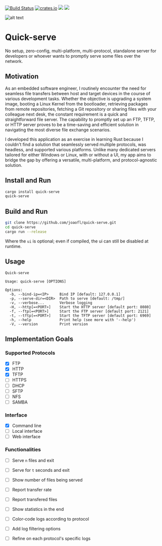 [![Build Status](https://github.com/joaofl/quick-serve/actions/workflows/rust.yml/badge.svg)](https://github.com/joaofl/quick-serve/actions/workflows/rust.yml)
[![crates.io](https://img.shields.io/crates/v/quick-serve.svg)](https://crates.io/crates/quick-serve)
![](https://tokei.rs/b1/github/joaofl/quick-serve?category=code)
[![](https://deps.rs/repo/github/joaofl/quick-serve/status.svg)](https://deps.rs/repo/github/joaofl/quick-serve)

![alt text](logo.png "Logo")

# Quick-serve
No setup, zero-config, multi-platform, multi-protocol, standalone server for developers or whoever wants to promptly 
serve some files over the network.

## Motivation

As an embedded software engineer, I routinely encounter the need for seamless file transfers between host and target 
devices in the course of various development tasks. Whether the objective is upgrading a system image, booting a Linux 
Kernel from the bootloader, retrieving packages from remote repositories, fetching a Git repository or sharing files with 
your colleague next desk, the constant requirement is a quick and straightforward file server. The capability to promptly 
set up an FTP, TFTP, or HTTP server proves to be a time-saving and efficient solution in navigating the most diverse 
file exchange scenarios.

I developed this application as an exercise in learning Rust because I couldn't find a solution that seamlessly served 
multiple protocols, was headless, and supported various platforms. Unlike many dedicated servers tailored for either 
Windows or Linux, with or without a UI, my app aims to bridge the gap by offering a versatile, multi-platform, and 
protocol-agnostic solution.

## Install and Run

```sh
cargo install quick-serve
quick-serve
```

## Build and Run

```sh
git clone https://github.com/joaofl/quick-serve.git
cd quick-serve
cargo run --release
```
Where the `ui` is optional; even if compiled, the ui can still be disabled at runtime.

## Usage

```shell
Quick-serve

Usage: quick-serve [OPTIONS]

Options:
  -b, --bind-ip=<IP>     Bind IP [default: 127.0.0.1]
  -p, --serve-dir=<DIR>  Path to serve [default: /tmp/]
  -v, --verbose...       Verbose logging
  -H, --http[=<PORT>]    Start the HTTP server [default port: 8080]
  -f, --ftp[=<PORT>]     Start the FTP server [default port: 2121]
  -t, --tftp[=<PORT>]    Start the TFTP server [default port: 6969]
  -h, --help             Print help (see more with '--help')
  -V, --version          Print version
```

## Implementation Goals

### Supported Protocols
- [x] FTP
- [x] HTTP
- [x] TFTP
- [ ] HTTPS
- [ ] DHCP
- [ ] SFTP
- [ ] NFS
- [ ] SAMBA

### Interface
- [x] Command line
- [ ] Local interface
- [ ] Web interface

### Functionalities
- [ ] Serve `n` files and exit
- [ ] Serve for `t` seconds and exit
- [ ] Show number of files being served
- [ ] Report transfer rate
- [ ] Report transfered files
- [ ] Show statistics in the end
- [ ] Color-code logs according to protocol
- [ ] Add log filtering options
- [ ] Refine on each protocol's specific logs

